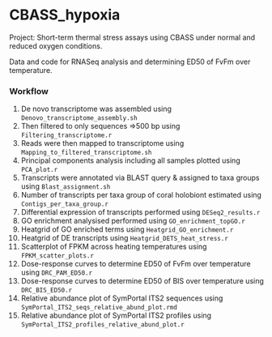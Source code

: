 # CBASS_hypoxia

Project: Short-term thermal stress assays using CBASS under normal and reduced oxygen conditions.

Data and code for RNASeq analysis and determining ED50 of FvFm over temperature.

### Workflow

1.	De novo transcriptome was assembled using `Denovo_transcriptome_assembly.sh`
2.	Then filtered to only sequences =>500 bp using `Filtering_transcriptome.r`
3.	Reads were then mapped to transcriptome using `Mapping_to_filtered_transcriptome.sh`
4.	Principal components analysis including all samples plotted using `PCA_plot.r`
5.	Transcripts were annotated via BLAST query & assigned to taxa groups using `Blast_assignment.sh`
6.	Number of transcripts per taxa group of coral holobiont estimated using `Contigs_per_taxa_group.r`
7.	Differential expression of transcripts performed using `DESeq2_results.r`
8.	GO enrichment analysised performed using `GO_enrichment_topGO.r`
9.	Heatgrid of GO enriched terms using `Heatgrid_GO_enrichment.r`
10.	Heatgrid of DE transcripts using `Heatgrid_DETS_heat_stress.r`
11.	Scatterplot of FPKM across heating temperatures using `FPKM_scatter_plots.r`
12. Dose-response curves to determine ED50 of FvFm over temperature using `DRC_PAM_ED50.r`
13. Dose-response curves to determine ED50 of BIS over temperature using `DRC_BIS_ED50.r`
14. Relative abundance plot of SymPortal ITS2 sequences using `SymPortal_ITS2_seqs_relative_abund_plot.rmd`
15. Relative abundance plot of SymPortal ITS2 profiles using `SymPortal_ITS2_profiles_relative_abund_plot.r`
